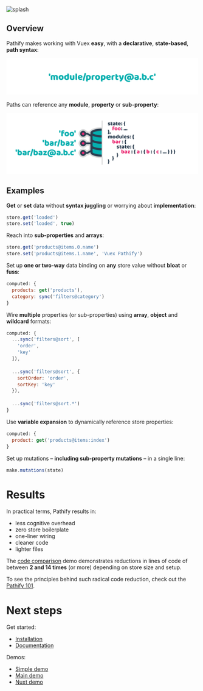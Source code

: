 
![splash](docs/assets/img/readme/splash-github.png)

## Overview

Pathify makes working with Vuex **easy**, with a **declarative**, **state-based**, **path syntax**:

![pathify-diagram](docs/assets/img/readme/pathify-path.png)


Paths can reference any **module**, **property** or **sub-property**:

![pathify-diagram](docs/assets/img/readme/pathify-diagram.png)


## Examples

**Get** or **set** data without **syntax juggling** or worrying about **implementation**:

```js
store.get('loaded')
store.set('loaded', true)
```

Reach into **sub-properties** and **arrays**:

```js
store.get('products@items.0.name')
store.set('products@items.1.name', 'Vuex Pathify')
```

Set up **one or two-way** data binding on **any** store value without **bloat** or **fuss**:

```js
computed: {
  products: get('products'),
  category: sync('filters@category')
}
```

Wire **multiple** properties (or sub-properties) using **array**, **object** and **wildcard** formats:

```js
computed: {
  ...sync('filters@sort', [
    'order', 
    'key'
  ]),

  ...sync('filters@sort', {
    sortOrder: 'order',
    sortKey: 'key'
  }),

  ...sync('filters@sort.*')
}
```

Use **variable expansion** to dynamically reference store properties:

```js
computed: {
  product: get('products@items:index')
}
```

Set up mutations – **including sub-property mutations** – in a single line:

```js
make.mutations(state)
```

# Results

In practical terms, Pathify results in:

- less cognitive overhead
- zero store boilerplate
- one-liner wiring
- cleaner code
- lighter files

The [code comparison](https://codesandbox.io/s/github/davestewart/vuex-pathify-demos/tree/master/main?initialpath=%23%2Fcode%2Flarge) demo demonstrates reductions in lines of code of between **2 and 14 times** (or more) depending on store size and setup.

To see the principles behind such radical code reduction, check out the [Pathify 101](https://davestewart.github.io/vuex-pathify/#/intro/pathify).

# Next steps

Get started:

- [Installation](https://www.npmjs.com/package/vuex-pathify)
- [Documentation](https://davestewart.github.io/vuex-pathify)

Demos:

- [Simple demo](https://codesandbox.io/s/github/davestewart/vuex-pathify-demos/tree/master/simple)
- [Main demo](https://codesandbox.io/s/github/davestewart/vuex-pathify-demos/tree/master/main)
- [Nuxt demo](https://github.com/davestewart/vuex-pathify-demos/tree/master/nuxt)
